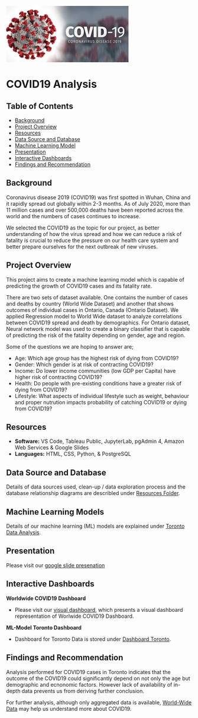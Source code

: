 ![header_pic](images/covid.png)

# COVID19 Analysis 

## Table of Contents  

* [Background](#Background)
* [Project Overview](#project-overview)
* [Resources](#resources)
* [Data Source and Database](#Data-Source-and-Database)
* [Machine Learning Model](#Machine-Learning-Models)
* [Presentation](#presentation)
* [Interactive Dashboards](#Interactive-Dashboards)
* [Findings and Recommendation](#Findings-and-Recommendation)

## Background

Coronavirus disease 2019 (COVID19) was first spotted in Wuhan, China and it rapidly spread out globally within 2-3 months. As of July 2020, more than 11 million cases and over 500,000 deaths have been reported across the world and the numbers of cases continues to increase. 

We selected the COVID19 as the topic for our project, as better understanding of how the virus spread and how we can reduce a risk of fatality is crucial to reduce the pressure on our health care system and better prepare ourselves for the next outbreak of new viruses.

## Project Overview
This project aims to create a machine learning model which is capable of predicting the growth of COVID19 cases and its fatality rate.

There are two sets of dataset available. One contains the number of cases and deaths by country (World Wide Dataset) and another that shows outcomes of individual cases in Ontario, Canada (Ontario Dataset).
We applied Regression model to World Wide dataset to analyze correlations between COVID19 spread and death by demographics. 
For Ontario dataset, Neural network model was used to create a binary classifier that is capable of predicting the risk of the fatality depending on gender, age and region.

Some of the questions we are hoping to answer are;
- Age: Which age group has the highest risk of dying from COVID19?
- Gender: Which gender is at risk of contracting COVID19?
- Income: Do lower income communities (low GDP per Capita) have higher risk of contracting COVID19?
- Health: Do people with pre-existing conditions have a greater risk of dying from COVID19?
- Lifestyle: What aspects of individual lifestyle such as weight, behaviour and proper nutrution impacts probability of catching COVID19 or dying from COVID19?

## Resources
- **Software:** VS Code, Tableau Public, JupyterLab, pgAdmin 4, Amazon Web Services & Google Slides
- **Languages:** HTML, CSS, Python, & PostgreSQL

## Data Source and Database
Details of data sources used, clean-up / data exploration process and the database relationship diagrams are describled under [Resources Folder](Resources).

## Machine Learning Models
Details of our machine learning (ML) models are explained under [Toronto Data Analysis](ML-Model_Toronto).

## Presentation
Please visit our [google slide presenation](https://docs.google.com/presentation/d/1YYGahoh_9MaWsczrZiGQP4bnX_7asvut2Ps5z8Q_0l4/edit?usp=sharing)

## Interactive Dashboards
**Worldwide COVID19 Dashboard**
- Please visit our [visual dashboard](https://public.tableau.com/profile/tenley5222#!/vizhome/COVID-19_15942366549880/WorlwideCOVID-19?publish=yes), which presents a visual dashboard representation of Worlwide COVID19 Dashboard.

**ML-Model Toronto Dashboard**
- Dashboard for Toronto Data is stored under [Dashboard Toronto](Dashboard_Toronto).

## Findings and Recommendation
Analysis performed for COVID19 cases in Toronto indicates that the outcome of the COVID19 could significantly depend on not only the age but demographic and ecnonomic factors.
However lack of availability of in-depth data prevents us from deriving further conclusion.

For further analysis, although only aggregated data is available, [World-Wide Data](ML-Model-WorldWide) may help us understand more about COVID19.

